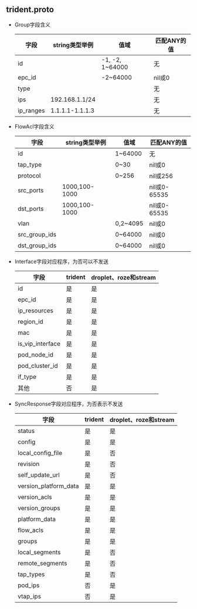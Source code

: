 trident.proto
-------------

* Group字段含义

     字段      | string类型举例        | 值域            | 匹配ANY的值
     ----------|-----------------------|-----------------|-------------
     id        |                       | -1, -2, 1~64000 | 无
     epc_id    |                       | -2~64000        | nil或0
     type      |                       |                 | 无
     ips       | 192.168.1.1/24        |                 | 无
     ip_ranges | 1.1.1.1-1.1.1.3       |                 | 无

* FlowAcl字段含义

     字段           | string类型举例        | 值域         | 匹配ANY的值
     ---------------|-----------------------|--------------|----------------
     id             |                       | 1~64000      | 无
     tap_type       |                       | 0~30         | nil或0
     protocol       |                       | 0~256        | nil或256
     src_ports      | 1000,100-1000         |              | nil或0-65535
     dst_ports      | 1000,100-1000         |              | nil或0-65535
     vlan           |                       | 0,2~4095     | nil或0
     src_group_ids  |                       | 0~64000      | nil或0
     dst_group_ids  |                       | 0~64000      | nil或0

* Interface字段对应程序，为否可以不发送

     字段             | trident | droplet、roze和stream
     -----------------|---------|------------------------
     id               | 是      | 是
     epc_id           | 是      | 是
     ip_resources     | 是      | 是
     region_id        | 是      | 是
     mac              | 是      | 是
     is_vip_interface | 是      | 是
     pod_node_id      | 是      | 是
     pod_cluster_id   | 是      | 是
     if_type          | 是      | 是
     其他             | 否      | 是

* SyncResponse字段对应程序，为否表示不发送

     字段                  | trident | droplet、roze和stream
     ----------------------|---------|------------------------
     status                | 是      | 是
     config                | 是      | 是
     local_config_file     | 是      | 否
     revision              | 是      | 否
     self_update_url       | 是      | 否
     version_platform_data | 是      | 是
     version_acls          | 是      | 是
     version_groups        | 是      | 是
     platform_data         | 是      | 是
     flow_acls             | 是      | 是
     groups                | 是      | 是
     local_segments        | 是      | 否
     remote_segments       | 是      | 否
     tap_types             | 是      | 否
     pod_ips               | 否      | 是
     vtap_ips              | 否      | 是
